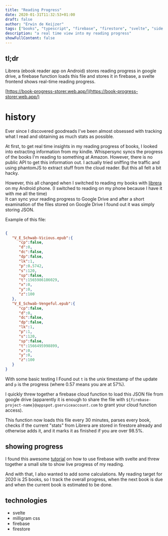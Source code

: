 ```yaml
---
title: "Reading Progress"
date: 2020-01-31T11:32:53+01:00
draft: false
author: "Erwin de Keijzer"
tags: ["books", "typescript", "firebase", "firestore", "svelte", "side project"]
description: "a real time view into my reading progress"
showFullContent: false
---
```


## tl;dr

Librera (ebook reader app on Android) stores reading progress in google drive, a firebase function loads this file and stores it in firebase, a svelte frontend shows real-time reading progress.  

[https://book-progress-storer.web.app/](https://book-progress-storer.web.app/)


# history

Ever since I discovered goodreads I've been almost obsessed with tracking what I read and obtaining as much stats as possible. 

At first, to get real time insights in my reading progress of books, I looked into extracting information from my kindle. Whispersync syncs the progress of the books I'm reading to something at Amazon. However, there is no public API to get this information out. I actually tried sniffing the traffic and using phantomJS to extract stuff from the cloud reader. But this all felt a bit hacky.

However, this all changed when I switched to reading my books with [librera](https://librera.mobi/) on my Android phone. (I switched to reading on my phone because I have it with me all the time)  
It can sync your reading progress to Google Drive and after a short examination of the files stored on Google Drive I found out it was simply storing JSON.

Example of this file:

```json

{
   "V_E_Schwab-Vicious.epub":{
      "cp":false,
      "d":0,
      "dc":false,
      "dp":false,
      "lk":1,
      "p":0.5742,
      "s":120,
      "sp":false,
      "t":1565986186029,
      "x":0,
      "y":0,
      "z":100
   },
   "V_E_Schwab-Vengeful.epub":{
      "cp":false,
      "d":0,
      "dc":false,
      "dp":false,
      "lk":1,
      "p":1,
      "s":120,
      "sp":false,
      "t":1566495998899,
      "x":0,
      "y":0,
      "z":100
   }
}

```

With some basic testing I Found out `t` is the unix timestamp of the update and `p` is the progress (where 0.57 means you are at 57%).

I quickly threw together a firebase cloud function to load this JSON file from google drive (apparently it is enough to share the file with `${firebase-project-name}@appspot.gserviceaccount.com` to grant your cloud function access).

This function now loads this file every 30 minutes, parses every book, checks if the current "stats" from Librera are stored in firestore already and otherwise adds it, and it marks it as finished if you are over 98.5%. 

## showing progress 

I found this awesome [tutorial](https://fireship.io/lessons/svelte-v3-overview-firebase/) on how to use firebase with svelte and threw together a small site to show live progress of my reading.  

And with that, I also wanted to add some calculations. My reading target for 2020 is 25 books, so I track the overall progress, when the next book is due and when the current book is estimated to be done.


## technologies

- svelte
- milligram css
- firebase
- firestore
